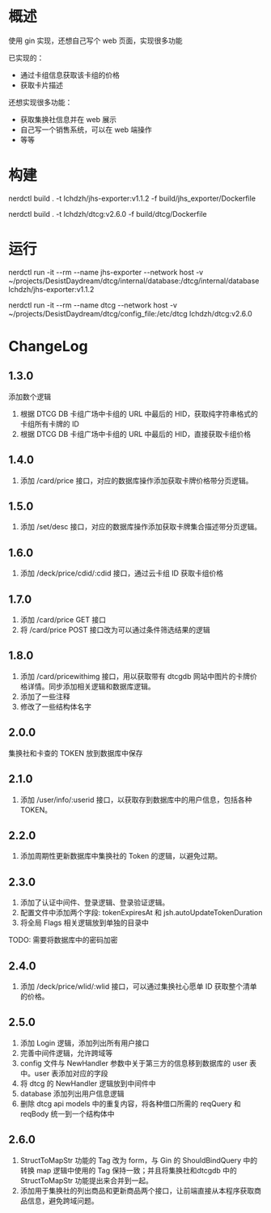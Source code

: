 # 概述

使用 gin 实现，还想自己写个 web 页面，实现很多功能

已实现的：

- 通过卡组信息获取该卡组的价格
- 获取卡片描述

还想实现很多功能：

- 获取集换社信息并在 web 展示
- 自己写一个销售系统，可以在 web 端操作
- 等等

# 构建

nerdctl build . -t lchdzh/jhs-exporter:v1.1.2 -f build/jhs_exporter/Dockerfile

nerdctl build . -t lchdzh/dtcg:v2.6.0 -f build/dtcg/Dockerfile

# 运行

nerdctl run -it --rm --name jhs-exporter --network host -v ~/projects/DesistDaydream/dtcg/internal/database:/dtcg/internal/database lchdzh/jhs-exporter:v1.1.2

nerdctl run -it --rm --name dtcg --network host -v ~/projects/DesistDaydream/dtcg/config_file:/etc/dtcg lchdzh/dtcg:v2.6.0

# ChangeLog

## 1.3.0

添加数个逻辑

1. 根据 DTCG DB 卡组广场中卡组的 URL 中最后的 HID，获取纯字符串格式的卡组所有卡牌的 ID
2. 根据 DTCG DB 卡组广场中卡组的 URL 中最后的 HID，直接获取卡组价格

## 1.4.0

1. 添加 /card/price 接口，对应的数据库操作添加获取卡牌价格带分页逻辑。

## 1.5.0

1. 添加 /set/desc 接口，对应的数据库操作添加获取卡牌集合描述带分页逻辑。

## 1.6.0

1. 添加 /deck/price/cdid/:cdid 接口，通过云卡组 ID 获取卡组价格

## 1.7.0

1. 添加 /card/price GET 接口
2. 将 /card/price POST 接口改为可以通过条件筛选结果的逻辑

## 1.8.0

1. 添加 /card/pricewithimg 接口，用以获取带有 dtcgdb 网站中图片的卡牌价格详情。同步添加相关逻辑和数据库逻辑。
2. 添加了一些注释
3. 修改了一些结构体名字

## 2.0.0

集换社和卡查的 TOKEN 放到数据库中保存

## 2.1.0

1. 添加 /user/info/:userid 接口，以获取存到数据库中的用户信息，包括各种 TOKEN。

## 2.2.0

1. 添加周期性更新数据库中集换社的 Token 的逻辑，以避免过期。

## 2.3.0

1. 添加了认证中间件、登录逻辑、登录验证逻辑。
2. 配置文件中添加两个字段: tokenExpiresAt 和 jsh.autoUpdateTokenDuration
3. 将全局 Flags 相关逻辑放到单独的目录中

TODO: 需要将数据库中的密码加密

## 2.4.0

1. 添加 /deck/price/wlid/:wlid 接口，可以通过集换社心愿单 ID 获取整个清单的价格。

## 2.5.0

1. 添加 Login 逻辑，添加列出所有用户接口
2. 完善中间件逻辑，允许跨域等
3. config 文件与 NewHandler 参数中关于第三方的信息移到数据库的 user 表中。user 表添加对应的字段
4. 将 dtcg 的 NewHandler 逻辑放到中间件中
5. database 添加列出用户信息逻辑
6. 删除 dtcg api models 中的重复内容，将各种借口所需的 reqQuery 和 reqBody 统一到一个结构体中

## 2.6.0

1. StructToMapStr 功能的 Tag 改为 form，与 Gin 的 ShouldBindQuery 中的转换 map 逻辑中使用的 Tag 保持一致；并且将集换社和dtcgdb 中的 StructToMapStr 功能提出来合并到一起。
2. 添加用于集换社的列出商品和更新商品两个接口，让前端直接从本程序获取商品信息，避免跨域问题。